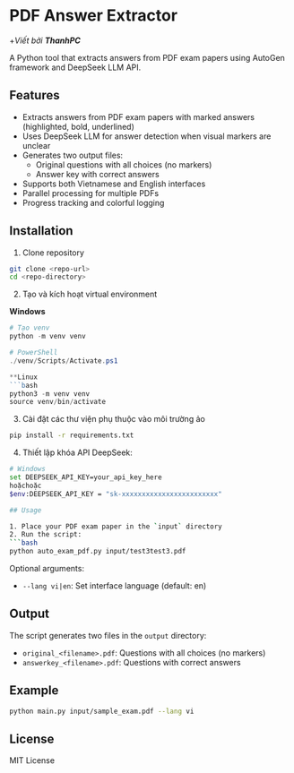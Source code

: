 # PDF Answer Extractor
+*Viết bởi **ThanhPC***

A Python tool that extracts answers from PDF exam papers using AutoGen framework and DeepSeek LLM API.

## Features

- Extracts answers from PDF exam papers with marked answers (highlighted, bold, underlined)
- Uses DeepSeek LLM for answer detection when visual markers are unclear
- Generates two output files:
  - Original questions with all choices (no markers)
  - Answer key with correct answers
- Supports both Vietnamese and English interfaces
- Parallel processing for multiple PDFs
- Progress tracking and colorful logging

## Installation

1. Clone repository

```bash
git clone <repo-url>
cd <repo-directory>
```

2. Tạo và kích hoạt virtual environment

**Windows**
```powershell
# Tạo venv
python -m venv venv

# PowerShell
./venv/Scripts/Activate.ps1

**Linux
```bash
python3 -m venv venv
source venv/bin/activate
```

3. Cài đặt các thư viện phụ thuộc vào môi trường ảo
```bash
pip install -r requirements.txt
```

4. Thiết lập khóa API DeepSeek:
```bash
# Windows
set DEEPSEEK_API_KEY=your_api_key_here
hoặchoặc
$env:DEEPSEEK_API_KEY = "sk-xxxxxxxxxxxxxxxxxxxxxxxx"

## Usage

1. Place your PDF exam paper in the `input` directory
2. Run the script:
```bash
python auto_exam_pdf.py input/test3test3.pdf
```

Optional arguments:
- `--lang vi|en`: Set interface language (default: en)

## Output

The script generates two files in the `output` directory:
- `original_<filename>.pdf`: Questions with all choices (no markers)
- `answerkey_<filename>.pdf`: Questions with correct answers

## Example

```bash
python main.py input/sample_exam.pdf --lang vi
```

## License

MIT License 